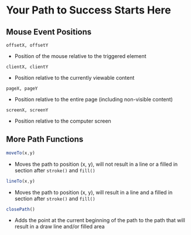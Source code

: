 # Your Path to Success Starts Here

## Mouse Event Positions

`offsetX, offsetY`
- Position of the mouse relative to the triggered element

`clientX, clientY`
- Position relative to the currently viewable content

`pageX, pageY`
- Position relative to the entire page (including non-visible content)

`screenX, screenY`
- Position relative to the computer screen

## More Path Functions

```javascript
moveTo(x,y)
```
- Moves the path to position (x, y), will not result in a line or a filled in section after `stroke()` and `fill()`

```javascript
lineTo(x,y)
```
- Moves the path to position (x, y), will result in a line and a filled in section after `stroke()` and `fill()`

```javascript
closePath()
```
- Adds the point at the current beginning of the path to the path that will result in a draw line and/or filled area
